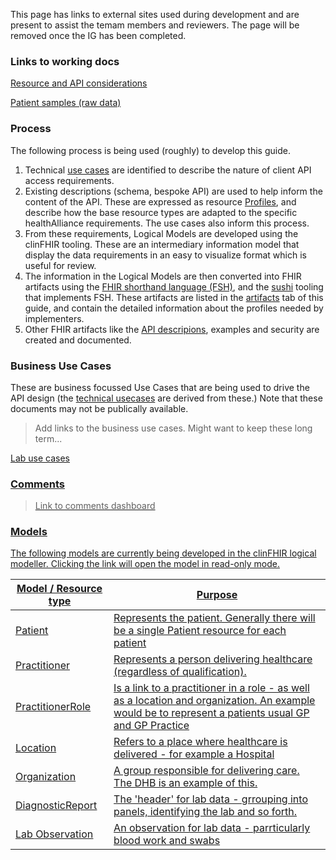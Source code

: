 This page has links to external sites used during development and are present to assist the temam members and reviewers. The page will be removed once the IG has been completed.


### Links to working docs

[Resource and API considerations](https://docs.google.com/document/d/1LTygQUy3LwJb8QFeODPnMBQVJkjqsypefQpgms7wHxI/edit#)

[Patient samples (raw data)](https://docs.google.com/spreadsheets/d/1IetmbfEvxld8mI6wrE4Qndm6fLQvpQM8GusEkAfcm3Q/edit#gid=0)


### Process

The following process is being used (roughly) to develop this guide.

1. Technical [use cases](usecases.html) are identified to describe the nature of client API access requirements.
2. Existing descriptions (schema, bespoke API) are used to help inform the content of the API. These are expressed as resource [Profiles](http://hl7.org/fhir/profiling.html), and describe how the base resource types are adapted to the specific healthAlliance requirements. The use cases also inform this process.
3. From these requirements, Logical Models are developed using the clinFHIR tooling. These are an intermediary information model that display the data requirements in an easy to visualize format which is useful for review. 
4. The information in the Logical Models are then converted into FHIR artifacts using the [FHIR shorthand language (FSH)](http://hl7.org/fhir/uv/shorthand/2020May/), and the [sushi](http://hl7.org/fhir/uv/shorthand/2020May/sushi.html) tooling that implements FSH. These artifacts are listed in the [artifacts](artifacts.html) tab of this guide, and contain the detailed information about the profiles needed by implementers.
5. Other FHIR artifacts like the [API descripions](api.html), examples and security are created and documented.


### Business Use Cases

These are business focussed Use Cases that are being used to drive the API design (the [technical usecases](usecases.html) are derived from these.) Note that these documents may not be publically available.

> Add links to the business use cases. Might want to keep these long term...

<a href="https://teams.microsoft.com/l/file/D1F42DEC-13AF-4CEB-8BD2-8162E09EF8F4?tenantId=494a2d87-24b5-42d8-8a3d-77448be1d46f&fileType=docx&objectUrl=https%3A%2F%2Fnorthernregion.sharepoint.com%2Fsites%2FhA-RegionalVendorAggregation%2FShared%20Documents%2FCore%20Data%2FUse%20Cases%2FUC-Reviewing%20a%20lab%20test.docx&baseUrl=https%3A%2F%2Fnorthernregion.sharepoint.com%2Fsites%2FhA-RegionalVendorAggregation&serviceName=teams&threadId=19:de0544d25929446caae97c3872737c87@thread.skype&groupId=c10bd23b-63fa-464f-86d5-97a6567556ed">Lab use cases


### Comments

> Link to comments dashboard

### Models

The following models are currently being developed in the clinFHIR logical modeller. Clicking the link will open the model in read-only mode.

| Model / Resource type | Purpose |
| --- | --- |
| <a href="http://clinfhir.com/logicalModeller.html#blf51" target="_blank">Patient</a> | Represents the patient. Generally there will be a single Patient resource for each patient    | 
| <a href="http://clinfhir.com/logicalModeller.html#87aoz" target="_blank">Practitioner</a> | Represents a person delivering healthcare (regardless of qualification).|
| <a href="http://clinfhir.com/logicalModeller.html#awiqv" target="_blank">PractitionerRole</a> | Is a link to a practitioner in a role - as well as a location and organization. An example would be to represent a patients usual GP and GP Practice |
| <a href="http://clinfhir.com/logicalModeller.html#p8hy1" target="_blank">Location</a> | Refers to a place where healthcare is delivered - for example a Hospital |
|  <a href="http://clinfhir.com/logicalModeller.html#fkxor" target="_blank">Organization</a> | A group responsible for delivering care. The DHB is an example of this.|
| <a href="http://clinfhir.com/logicalModeller.html#cfv1w" target="_blank">DiagnosticReport</a> | The 'header' for lab data - grrouping into panels, identifying the lab and so forth. |
| <a href="http://clinfhir.com/logicalModeller.html#f5tym" target="_blank">Lab Observation</a> | An observation for lab data - parrticularly blood work and swabs  |

